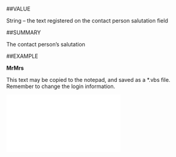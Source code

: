 
##VALUE

String – the text registered on the contact person salutation field


##SUMMARY

The contact person’s salutation


##EXAMPLE

**MrMrs**

This text may be copied to the notepad, and saved as a *.vbs file. Remember to change the login information.

![](..\..\Examples\vbs\SOPerson.MrMrs.vbs.txt)

